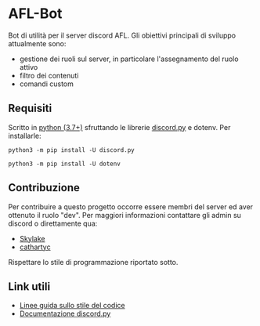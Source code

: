 # AFL-Bot
Bot di utilità per il server discord AFL.
Gli obiettivi principali di sviluppo attualmente sono:
- gestione dei ruoli sul server, in particolare l'assegnamento del ruolo attivo
- filtro dei contenuti
- comandi custom

## Requisiti
Scritto in [python (3.7+)](https://www.python.org/downloads/) sfruttando le librerie [discord.py](https://github.com/Rapptz/discord.py) e dotenv.
Per installarle:
```
python3 -m pip install -U discord.py

python3 -m pip install -U dotenv
```

## Contribuzione
Per contribuire a questo progetto occorre essere membri del server ed aver ottenuto il ruolo "dev". Per maggiori informazioni contattare gli admin su discord o direttamente qua:
- [Skylake](https://github.com/Skylake-dev)
- [cathartyc](https://github.com/cathartyc)

Rispettare lo stile di programmazione riportato sotto.

## Link utili
- [Linee guida sullo stile del codice](https://www.python.org/dev/peps/pep-0008/)
- [Documentazione discord.py](https://discordpy.readthedocs.io/en/latest/)
